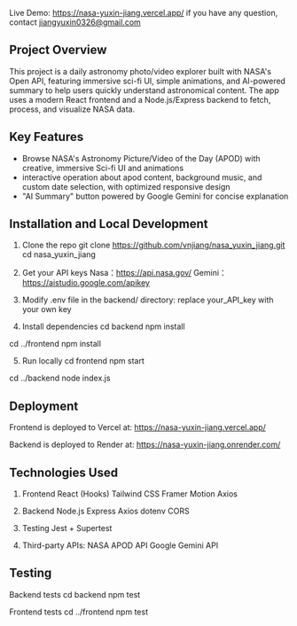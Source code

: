 
Live Demo: https://nasa-yuxin-jiang.vercel.app/
if you have any question, contact jiangyuxin0326@gmail.com

## Project Overview
This project is a daily astronomy photo/video explorer built with NASA's Open API, featuring immersive sci-fi UI, simple animations, and AI-powered summary to help users quickly understand astronomical content.
The app uses a modern React frontend and a Node.js/Express backend to fetch, process, and visualize NASA data.

## Key Features
- Browse NASA's Astronomy Picture/Video of the Day (APOD) with creative, immersive Sci-fi UI and animations
- interactive operation about apod content, background music, and custom date selection, with optimized responsive design
- "AI Summary" button powered by Google Gemini for concise explanation



## Installation and Local Development
1. Clone the repo
git clone https://github.com/vnjiang/nasa_yuxin_jiang.git
cd nasa_yuxin_jiang


2. Get your API keys 
Nasa：https://api.nasa.gov/
Gemini：https://aistudio.google.com/apikey

3. Modify .env file in the backend/ directory:
replace your_API_key with your own key

4. Install dependencies
cd backend
npm install

cd ../frontend
npm install

5. Run locally
cd frontend 
npm start 

cd ../backend 
node index.js



## Deployment
Frontend is deployed to Vercel at:
https://nasa-yuxin-jiang.vercel.app/

Backend is deployed to Render at:
https://nasa-yuxin-jiang.onrender.com/


## Technologies Used
1. Frontend
React (Hooks)
Tailwind CSS
Framer Motion
Axios

2. Backend
Node.js
Express
Axios
dotenv
CORS

3. Testing
Jest + Supertest

4. Third-party APIs:
NASA APOD API
Google Gemini API



## Testing
Backend tests
cd backend
npm test

Frontend tests
cd ../frontend
npm test


